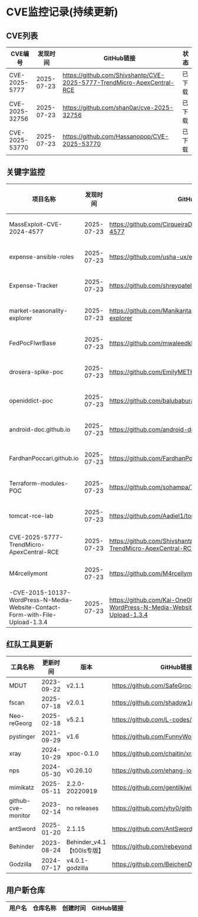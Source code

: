 # CVE监控记录(持续更新)

## CVE列表

| CVE编号 | 发现时间 | GitHub链接 | 状态 |
|---------|----------|------------|------|
| CVE-2025-5777 | 2025-07-23 | https://github.com/Shivshantp/CVE-2025-5777-TrendMicro-ApexCentral-RCE | 已下载 |
| CVE-2025-32756 | 2025-07-23 | https://github.com/shan0ar/cve-2025-32756 | 已下载 |
| CVE-2025-53770 | 2025-07-23 | https://github.com/Hassanopop/CVE-2025-53770 | 已下载 |

## 关键字监控

| 项目名称 | 发现时间 | GitHub链接 | 关键字 | 状态 |
|----------|----------|------------|--------|------|
| MassExploit-CVE-2024-4577 | 2025-07-23 | https://github.com/CirqueiraDev/MassExploit-CVE-2024-4577 | exp | 已下载 |
| expense-ansible-roles | 2025-07-23 | https://github.com/usha-ux/expense-ansible-roles | exp | 已下载 |
| Expense-Tracker | 2025-07-23 | https://github.com/shreypatel2327/Expense-Tracker | exp | 已下载 |
| market-seasonality-explorer | 2025-07-23 | https://github.com/Manikanta-81/market-seasonality-explorer | exp | 已下载 |
| FedPocFlwrBase | 2025-07-23 | https://github.com/mwaleedkhan/FedPocFlwrBase | poc | 已下载 |
| drosera-spike-poc | 2025-07-23 | https://github.com/EmilyMETH/drosera-spike-poc | poc | 已下载 |
| openiddict-poc | 2025-07-23 | https://github.com/balubaburaj/openiddict-poc | poc | 已下载 |
| android-doc.github.io | 2025-07-23 | https://github.com/android-doc/android-doc.github.io | poc | 已下载 |
| FardhanPoccari.github.io | 2025-07-23 | https://github.com/FardhanPoccari/FardhanPoccari.github.io | poc | 已下载 |
| Terraform-modules-POC | 2025-07-23 | https://github.com/sohampa/Terraform-modules-POC | poc | 已下载 |
| tomcat-rce-lab | 2025-07-23 | https://github.com/Aadiel1/tomcat-rce-lab | rce | 已下载 |
| CVE-2025-5777-TrendMicro-ApexCentral-RCE | 2025-07-23 | https://github.com/Shivshantp/CVE-2025-5777-TrendMicro-ApexCentral-RCE | rce | 已下载 |
| M4rcellymont | 2025-07-23 | https://github.com/M4rcellymont/M4rcellymont | rce | 已下载 |
| -CVE-2015-10137-WordPress-N-Media-Website-Contact-Form-with-File-Upload-1.3.4 | 2025-07-23 | https://github.com/Kai-One001/-CVE-2015-10137-WordPress-N-Media-Website-Contact-Form-with-File-Upload-1.3.4 | 未授权 | 已下载 |

## 红队工具更新

| 工具名称 | 更新时间 | 版本 | GitHub链接 |
|----------|----------|------|------------|
| MDUT | 2023-09-22 | v2.1.1 | https://github.com/SafeGroceryStore/MDUT |
| fscan | 2025-07-18 | v2.0.1 | https://github.com/shadow1ng/fscan |
| Neo-reGeorg | 2025-02-18 | v5.2.1 | https://github.com/L-codes/Neo-reGeorg |
| pystinger | 2021-09-29 | v1.6 | https://github.com/FunnyWolf/pystinger |
| xray | 2024-10-29 | xpoc-0.1.0 | https://github.com/chaitin/xray |
| nps | 2024-05-30 | v0.26.10 | https://github.com/ehang-io/nps |
| mimikatz | 2025-05-11 | 2.2.0-20220919 | https://github.com/gentilkiwi/mimikatz |
| github-cve-monitor | 2023-02-14 | no releases | https://github.com/yhy0/github-cve-monitor |
| antSword | 2025-01-20 | 2.1.15 | https://github.com/AntSwordProject/antSword |
| Behinder | 2023-08-24 | Behinder_v4.1【t00ls专版】 | https://github.com/rebeyond/Behinder |
| Godzilla | 2024-07-17 | v4.0.1-godzilla | https://github.com/BeichenDream/Godzilla |

## 用户新仓库

| 用户名 | 仓库名称 | 创建时间 | GitHub链接 |
|--------|----------|----------|------------|

